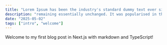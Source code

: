 ```yaml
---
title: "Lorem Ipsum has been the industry's standard dummy text ever since the 1500"
description: "remaining essentially unchanged. It was popularised in the 1960s with the release of Letraset sheets"
date: "2025-05-02"
tags: ["intro", "welcome"]
---
```


Welcome to my first blog post in Next.js with markdown and TypeScript!
